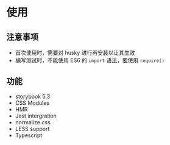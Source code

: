 # 使用

## 注意事项

- 首次使用时，需要对 husky 进行再安装以让其生效
- 编写测试时，不能使用 ES6 的 `import` 语法，要使用 `require()`

## 功能

- storybook 5.3
- CSS Modules
- HMR
- Jest intergration
- normalize css
- LESS support
- Typescript
